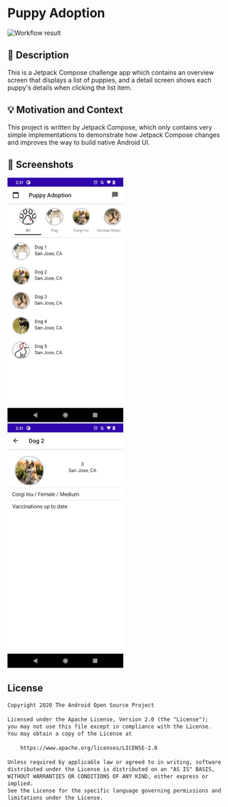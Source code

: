 # Puppy Adoption

<!--- Replace <OWNER> with your Github Username and <REPOSITORY> with the name of your repository. -->
<!--- You can find both of these in the url bar when you open your repository in github. -->
![Workflow result](https://github.com/muyunluan/JetpackCompose-PuppyAdoption/workflows/Check/badge.svg)


## :scroll: Description
<!--- Describe your app in one or two sentences -->
This is a Jetpack Compose challenge app which contains an overview screen that displays a list of puppies,
and a detail screen shows each puppy's details when clicking the list item.

## :bulb: Motivation and Context
<!--- Optionally point readers to interesting parts of your submission. -->
<!--- What are you especially proud of? -->
This project is written by Jetpack Compose, which only contains very simple implementations to 
demonstrate how Jetpack Compose changes and improves the way to build native Android UI.

## :camera_flash: Screenshots
<!-- You can add more screenshots here if you like -->
<img src="/results/screenshot_1.png" width="260">&emsp;<img src="/results/screenshot_2.png" width="260">

## License
```
Copyright 2020 The Android Open Source Project

Licensed under the Apache License, Version 2.0 (the "License");
you may not use this file except in compliance with the License.
You may obtain a copy of the License at

    https://www.apache.org/licenses/LICENSE-2.0

Unless required by applicable law or agreed to in writing, software
distributed under the License is distributed on an "AS IS" BASIS,
WITHOUT WARRANTIES OR CONDITIONS OF ANY KIND, either express or implied.
See the License for the specific language governing permissions and
limitations under the License.
```